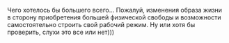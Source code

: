 Чего хотелось бы большего всего... Пожалуй, изменения образа жизни в сторону приобретения большей физической свободы и возможности самостоятельно строить свой рабочий режим. Ну или хотя бы проверить, слухи это все или нет)))